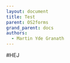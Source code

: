 ```yaml
---
layout: document
title: Test
parent: OS2forms
grand_parent: docs
authors:
  - Martin Yde Granath
---
```

#HEJ